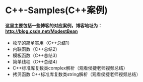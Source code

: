 # C++-Samples(C++案例)

#### 这里主要包括一些博客的对应案例，博客地址为：<http://blog.csdn.net/ModestBean>

-  枚举的简单实用（C++总结1）
-  内联函数（C++总结2）
-  模板函数（C++总结3）
-  简单线程（C++总结4）
-  C++标准库复数类complex解析（观看侯捷老师视频总结）
-  拷贝函数  C++标准库复数类string解析（观看侯捷老师视频总结）



